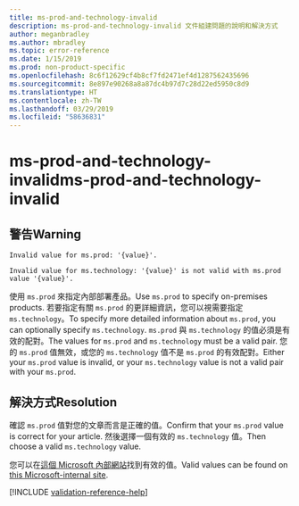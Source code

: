 ```yaml
---
title: ms-prod-and-technology-invalid
description: ms-prod-and-technology-invalid 文件組建問題的說明和解決方式
author: meganbradley
ms.author: mbradley
ms.topic: error-reference
ms.date: 1/15/2019
ms.prod: non-product-specific
ms.openlocfilehash: 8c6f12629cf4b8cf7fd2471ef4d1287562435696
ms.sourcegitcommit: 8e897e90268a8a87dc4b97d7c28d22ed5950c8d9
ms.translationtype: HT
ms.contentlocale: zh-TW
ms.lasthandoff: 03/29/2019
ms.locfileid: "58636831"
---
```

# <a name="ms-prod-and-technology-invalid"></a><span data-ttu-id="42543-103">ms-prod-and-technology-invalid</span><span class="sxs-lookup"><span data-stu-id="42543-103">ms-prod-and-technology-invalid</span></span>

## <a name="warning"></a><span data-ttu-id="42543-104">警告</span><span class="sxs-lookup"><span data-stu-id="42543-104">Warning</span></span>

`Invalid value for ms.prod: '{value}'.`

`Invalid value for ms.technology: '{value}' is not valid with ms.prod value '{value}'.`

<span data-ttu-id="42543-105">使用 `ms.prod` 來指定內部部署產品。</span><span class="sxs-lookup"><span data-stu-id="42543-105">Use `ms.prod` to specify on-premises products.</span></span> <span data-ttu-id="42543-106">若要指定有關 `ms.prod` 的更詳細資訊，您可以視需要指定 `ms.technology`。</span><span class="sxs-lookup"><span data-stu-id="42543-106">To specify more detailed information about `ms.prod`, you can optionally specify `ms.technology`.</span></span> <span data-ttu-id="42543-107">`ms.prod` 與 `ms.technology` 的值必須是有效的配對。</span><span class="sxs-lookup"><span data-stu-id="42543-107">The values for `ms.prod` and `ms.technology` must be a valid pair.</span></span> <span data-ttu-id="42543-108">您的 `ms.prod` 值無效，或您的 `ms.technology` 值不是 `ms.prod` 的有效配對。</span><span class="sxs-lookup"><span data-stu-id="42543-108">Either your `ms.prod` value is invalid, or your `ms.technology` value is not a valid pair with your `ms.prod`.</span></span>

## <a name="resolution"></a><span data-ttu-id="42543-109">解決方式</span><span class="sxs-lookup"><span data-stu-id="42543-109">Resolution</span></span>

<span data-ttu-id="42543-110">確認 `ms.prod` 值對您的文章而言是正確的值。</span><span class="sxs-lookup"><span data-stu-id="42543-110">Confirm that your `ms.prod` value is correct for your article.</span></span> <span data-ttu-id="42543-111">然後選擇一個有效的 `ms.technology` 值。</span><span class="sxs-lookup"><span data-stu-id="42543-111">Then choose a valid `ms.technology` value.</span></span>

<span data-ttu-id="42543-112">您可以在[這個 Microsoft 內部網站](https://docsmetadatatool.azurewebsites.net/allowlists)找到有效的值。</span><span class="sxs-lookup"><span data-stu-id="42543-112">Valid values can be found on [this Microsoft-internal site](https://docsmetadatatool.azurewebsites.net/allowlists).</span></span>

<!--make sure to add this file to your includes folder and verify the path-->
[!INCLUDE [validation-reference-help](includes/validation-reference-help.md)]
